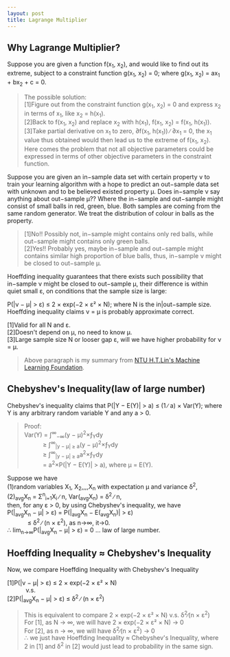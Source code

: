 ```yaml
---
layout: post
title: Lagrange Multiplier
---
```


## Why Lagrange Multiplier?
Suppose you are given a function f(x<sub>1</sub>, x<sub>2</sub>), and would like to find out its extreme, subject to a constraint function g(x<sub>1</sub>, x<sub>2</sub>) = 0; 
where g(x<sub>1</sub>, x<sub>2</sub>) = ax<sub>1</sub> + bx<sub>2</sub> + c = 0.

>The possible solution:  
[1]Figure out from the constraint function g(x<sub>1</sub>, x<sub>2</sub>) = 0 and express x<sub>2</sub> in terms of x<sub>1</sub>, like x<sub>2</sub> = h(x<sub>1</sub>).  
[2]Back to f(x<sub>1</sub>, x<sub>2</sub>) and replace x<sub>2</sub> with h(x<sub>1</sub>), f(x<sub>1</sub>, x<sub>2</sub>) = f(x<sub>1</sub>, h(x<sub>1</sub>)).  
[3]Take partial derivative on x<sub>1</sub> to zero, &part;f(x<sub>1</sub>, h(x<sub>1</sub>)) ∕ &part;x<sub>1</sub> = 0, the x<sub>1</sub> value thus obtained would then lead us to the extreme of f(x<sub>1</sub>, x<sub>2</sub>).  
Here comes the problem that not all objective parameters could be expressed in terms of other objective parameters in the constraint function.  

Suppose you are given an in−sample data set with certain property &nu; to train your learning algorithm with a hope to predict an out−sample data set with unknown and to be believed existed property &mu;.
Does in−sample &nu; say anything about out−sample &mu;??  Where the in−sample and out−sample might consist of small balls in red, green, blue.  Both samples are coming from the same random generator.
We treat the distribution of colour in balls as the property. 

>[1]No!!  Possibly not, in−sample might contains only red balls, while out−sample might contains only green balls.  
[2]Yes!!  Probably yes, maybe in−sample and out−sample might contains similar high proportion of blue balls, thus, in−sample &nu; might be closed to out−sample &mu;.  

Hoeffding inequality guarantees that there exists such possibility that in−sample &nu; might be closed to out−sample &mu;, their difference is within quiet small &epsilon;, on conditions that the sample 
size is large:

<p class="message">
P(|&nu; − &mu;| &gt; &epsilon;) &le; 2 × exp(−2 × &epsilon;&sup2; × N); where N is the in|out−sample size.  
Hoeffding inequality claims &nu; = &mu; is probably approximate correct.
</p>

[1]Valid for all N and &epsilon;.  
[2]Doesn&#39;t depend on &mu;, no need to know &mu;.  
[3]Large sample size N or looser gap &epsilon;, will we have higher probability for &nu; = &mu;.  

> Above paragraph is my summary from [NTU H.T.Lin's Machine Learning Foundation](https://zh−tw.coursera.org/learn/ntumlone−mathematicalfoundations).

## Chebyshev&#39;s Inequality(law of large number)

<p class="message">
Chebyshev&#39;s inequality claims that P(|Y − E(Y)| &gt; a) &le; (1 ∕ a) × Var(Y);  
where Y is any arbitrary random variable Y and any a &gt; 0.  
</p>

>Proof:  
Var(Y) = &int;<sup>&infin;</sup><sub>−&infin;</sub>(y − &mu;)<sup>2</sup>×&fnof;<sub>Y</sub>dy  
&#160;&#160;&#160;&#160;&#160;&#160;&#160;&#160;&#160;&#160;&#160;&ge; &int;<sup>&infin;</sup><sub>|y − &mu;| &ge; a</sub>(y − &mu;)<sup>2</sup>×&fnof;<sub>Y</sub>dy  
&#160;&#160;&#160;&#160;&#160;&#160;&#160;&#160;&#160;&#160;&#160;&ge; &int;<sup>&infin;</sup><sub>|y − &mu;| &ge; a</sub>a<sup>2</sup>×&fnof;<sub>Y</sub>dy  
&#160;&#160;&#160;&#160;&#160;&#160;&#160;&#160;&#160;&#160;&#160;= a<sup>2</sup>×P(|Y − E(Y)| &gt; a), where &mu; = E(Y).  

Suppose we have  
(1)random variables X<sub>1</sub>, X<sub>2</sub>,,,,X<sub>n</sub> with expectation &mu; and variance &#948;<sup>2</sup>,  
(2)<sub>avg</sub>X<sub>n</sub> = &Sigma;<sup>n</sup><sub>i=1</sub>X<sub>i</sub> ∕ n, Var(<sub>avg</sub>X<sub>n</sub>) = &#948;<sup>2</sup> ∕ n,  
then, for any &epsilon; &gt; 0, by using Chebyshev&#39;s inequality, we have  
P(|<sub>avg</sub>X<sub>n</sub> − &mu;| &gt; &epsilon;) = P(|<sub>avg</sub>X<sub>n</sub> − E(<sub>avg</sub>X<sub>n</sub>)| &gt; &epsilon;)  
&#160;&#160;&#160;&#160;&#160;&#160;&#160;&#160;&#160;&#160;&#160; &le; &#948;<sup>2</sup> ∕ (n × &epsilon;<sup>2</sup>), as n&rarr;&infin;, it&rarr;0.  
&#8756; lim<sub>n&rarr;&infin;</sub>P(|<sub>avg</sub>X<sub>n</sub> − &mu;| &gt; &epsilon;) = 0 ... law of large number.  

## Hoeffding Inequality &asymp; Chebyshev&#39;s Inequality

Now, we compare Hoeffding Inequality with Chebyshev&#39;s Inequality  

[1]P(|&nu; − &mu;| &gt; &epsilon;) &le; 2 × exp(−2 × &epsilon;&sup2; × N)  
&#160;&#160;&#160;&#160;&#160;&#160;&#160;&#160;&#160;&#160;&#160;v.s.  
[2]P(|<sub>avg</sub>X<sub>n</sub> − &mu;| &gt; &epsilon;) &le; &#948;<sup>2</sup> ∕ (n × &epsilon;<sup>2</sup>)  

>This is equivalent to compare 2 × exp(−2 × &epsilon;&sup2; × N) v.s. &#948;<sup>2</sup>∕(n × &epsilon;<sup>2</sup>)  
For [1], as N &rarr; &infin;, we will have 2 × exp(−2 × &epsilon;&sup2; × N) &rarr; 0  
For [2], as n &rarr; &infin;, we will have &#948;<sup>2</sup>∕(n × &epsilon;<sup>2</sup>) &rarr; 0  
&#8756; we just have Hoeffding Inequality &asymp; Chebyshev&#39;s Inequality, where 2 in [1] and &#948;<sup>2</sup> in [2] would just lead to probability in the same sign.